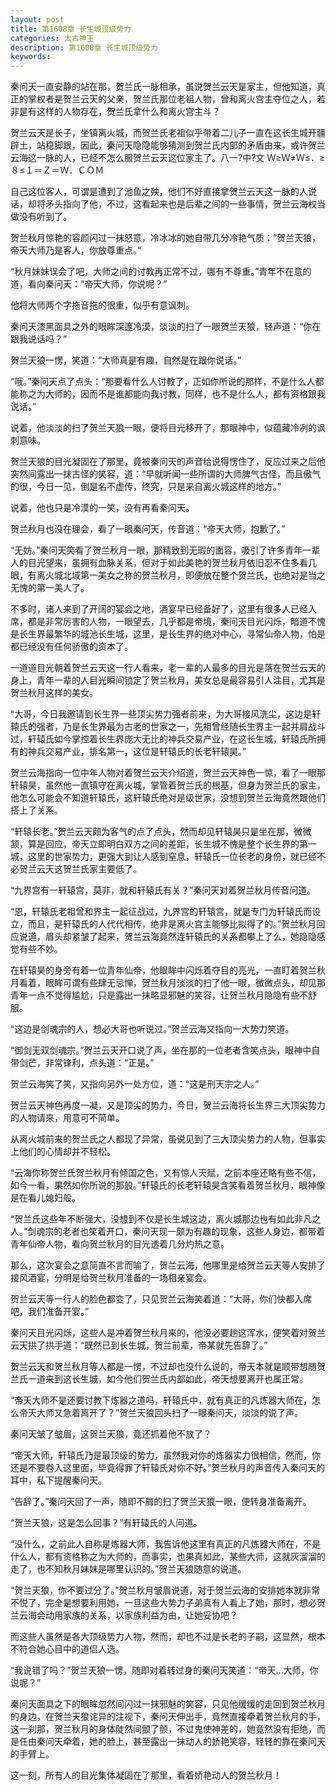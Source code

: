 ```yaml
---
layout: post
title: 第1608章 长生城顶级势力
categories: 太古神王
description: 第1608章 长生城顶级势力
keywords:
---
```


秦问天一直安静的站在那，贺兰氏一脉相承，虽说贺兰云天是家主，但他知道，真正的掌权者是贺兰云天的父亲，贺兰氏那位老祖人物，曾和离火宫主夺位之人，若非是有这样的人物存在，贺兰氏拿什么和离火宫主斗？

贺兰云天是长子，坐镇离火城，而贺兰氏老祖似乎带着二儿子一直在这长生城开疆辟土，站稳脚跟，因此，秦问天隐隐能够猜测到贺兰氏内部的矛盾由来，或许贺兰云海这一脉的人，已经不怎么服贺兰云天这位家主了。八一?中?文 Ｗ≥Ｗ≠Ｗ≤．≥８≤１＝Ｚ＝Ｗ．ＣＯＭ

自己这位客人，可谓是遭到了池鱼之殃，他们不好直接拿贺兰云天这一脉的人说话，却将矛头指向了他，不过，这看起来也是后辈之间的一些事情，贺兰云海权当做没有听到了。

贺兰秋月惊艳的容颜闪过一抹怒意，冷冰冰的她自带几分冷艳气质：“贺兰天狼，帝天大师乃是客人，你放尊重点。”

“秋月妹妹误会了吧，大师之间的讨教再正常不过，哪有不尊重。”青年不在意的道，看向秦问天：“帝天大师，你说呢？”

他将大师两个字拖音拖的很重，似乎有意讽刺。

秦问天漆黑面具之外的眼眸深邃冷漠，淡淡的扫了一眼贺兰天狼，轻声道：“你在跟我说话吗？”

贺兰天狼一愣，笑道：“大师真是有趣，自然是在跟你说话。”

“哦。”秦问天点了点头：“那要看什么人讨教了，正如你所说的那样，不是什么人都能称之为大师的，因而不是谁都能向我讨教，同样，也不是什么人，都有资格跟我说话。”

说着，他淡淡的扫了贺兰天狼一眼，便将目光移开了，那眼神中，似蕴藏冷冽的讽刺意味。

贺兰天狼的目光凝固在了那里，竟被秦问天的声音给说得愣住了，反应过来之后他突然间露出一抹古怪的笑容，道：“早就听闻一些所谓的大师脾气古怪，而且傲气的很，今日一见，倒是名不虚传，终究，只是来自离火城这样的地方。”

说着，他也只是冷漠的一笑，没有再看秦问天。

贺兰秋月也没在理会，看了一眼秦问天，传音道：“帝天大师，抱歉了。”

“无妨。”秦问天笑看了贺兰秋月一眼，那精致到无瑕的面容，吸引了许多青年一辈人的目光望来，虽拥有血脉关系，但对于如此美艳的贺兰秋月依旧忍不住多看几眼，有离火城北域第一美女之称的贺兰秋月，即便放在整个贺兰氏，也绝对是当之无愧的第一美人了。

不多时，诸人来到了开阔的宴会之地，酒宴早已经备好了，这里有很多人已经入席，都是非常厉害的人物，一眼望去，几乎都是帝境，秦问天目光闪烁，暗道不愧是长生界最繁华的城池长生城，这里，是长生界的绝对中心，寻常仙帝人物，怕是都已经没有任何骄傲的资本了。

一道道目光朝着贺兰云天这一行人看来，老一辈的人最多的目光是落在贺兰云天的身上，青年一辈的人目光瞬间锁定了贺兰秋月，美女总是最容易引人注目，尤其是贺兰秋月这样的美女。

“大哥，今日我邀请到长生界一些顶尖势力强者前来，为大哥接风洗尘，这边是轩辕氏的强者，乃是长生界最为古老的世家之一，先祖曾经随长生界主一起并肩战斗过，轩辕氏如今掌控着长生界庞大无比的神兵交易产业，在这长生城，轩辕氏所拥有的神兵交易产业，排名第一，这位是轩辕氏的长老轩辕昊。”

贺兰云海指向一位中年人物对着贺兰云天介绍道，贺兰云天神色一惊，看了一眼那轩辕昊，虽然他一直镇守在离火城，掌管着贺兰氏的根基，但身为贺兰氏的家主，他怎么可能会不知道轩辕氏，这轩辕氏绝对是级世家，没想到贺兰云海竟然跟他们搭上了关系。

“轩辕长老。”贺兰云天颇为客气的点了点头，然而却见轩辕昊只是坐在那，微微颔，算是回应，帝天立即明白双方之间的差距，长生城不愧是整个长生界的第一城，这里的世家势力，更强大到让人感到窒息，轩辕氏一位长老的身份，就已经不必贺兰云天这贺兰氏家主要低了。

“九界宫有一轩辕宫，莫非，就和轩辕氏有关？”秦问天对着贺兰秋月传音问道。

“恩，轩辕氏老祖曾和界主一起征战过，九界宫的轩辕宫，就是专门为轩辕氏而设立，而且，是轩辕氏的人代代相传，绝非是离火宫主能够比拟得了的。”贺兰秋月回应说道，眉头却紧皱了起来，贺兰云海竟然连轩辕氏的关系都攀上了么，她隐隐感觉有些不妙。

在轩辕昊的身旁有着一位青年仙帝，他眼眸中闪烁着夺目的亮光，一直盯着贺兰秋月看着，眼眸可谓有些肆无忌惮，贺兰秋月淡淡的扫了他一眼，微微点头，却见那青年一点不觉得尴尬，只是露出一抹略显邪魅的笑容，让贺兰秋月隐隐有些不舒服。

“这边是剑魂宗的人，想必大哥也听说过。”贺兰云海又指向一大势力笑道。

“御剑无双剑魂宗。”贺兰云天开口说了声，坐在那的一位老者含笑点头，眼神中自带剑芒，非常锋利，点头道：“正是。”

贺兰云海笑了笑，又指向另外一处方位，道：“这是刑天宗之人。”

贺兰云天神色再度一凝，又是顶尖的势力，今日，贺兰云海将长生界三大顶尖势力的人物请来，用意可不简单。

从离火城前来的贺兰氏之人都现了异常，虽说见到了三大顶尖势力的人物，但事实上他们的心情却并不轻松。

“云海你称贺兰氏贺兰秋月有倾国之色，又有惊人天赋，之前本座还略有些不信，如今一看，果然如你所说的那般。”轩辕氏的长老轩辕昊含笑看着贺兰秋月，眼神像是在看儿媳妇般。

“贺兰氏这些年不断强大，没想到不仅是长生城这边，离火城那边也有如此非凡之人。”剑魂宗的老者也笑着开口，秦问天现一颇为有趣的现象，这些人身边，都带着青年仙帝人物，看向贺兰秋月的目光透着几分灼热之意。

那么，这次宴会之意简直不言而喻了，贺兰云海，他哪里是给贺兰云天等人安排了接风酒宴，分明是给贺兰秋月准备的一场相亲宴会。

贺兰云天等一行人的脸色都变了，只见贺兰云海笑着道：“大哥，你们快都入席吧，我们准备开宴。”

秦问天目光闪烁，这些人是冲着贺兰秋月来的，他没必要趟这浑水，便笑着对贺兰云天拱了拱手道：“既然已到长生城，贺兰前辈，帝某就先告辞了。”

贺兰云天和贺兰秋月等人都是一愣，不过却也没什么说的，帝天本就是顺带想随贺兰氏一道来到这长生城，如今他们贺兰氏内部如此，帝天想要离开也属正常。

“帝天大师不是还要讨教下炼器之道吗，轩辕氏中，就有真正的凡炼器大师在，怎么帝天大师又急着离开了？”贺兰天狼回头扫了一眼秦问天，淡淡的说了声。

秦问天皱了皱眉，这贺兰天狼，竟还抓着他不放了？

“帝天大师，轩辕氏乃是最顶级的势力，虽然我对你的炼器实力很相信，然而，你还是不要卷入这里面，毕竟得罪了轩辕氏对你不好。”贺兰秋月的声音传入秦问天的耳中，私下提醒秦问天。

“告辞了。”秦问天回了一声，随即不屑的扫了贺兰天狼一眼，便转身准备离开。

“贺兰天狼，这是怎么回事？”有轩辕氏的人问道。

“没什么，之前此人自称是炼器大师，我告诉他这里有真正的凡炼器大师在，不是什么人，都有资格称之为大师的，而事实，也果真如此，某些大师，这就灰溜溜的走了，也不知秋月妹妹是哪里认识的。”贺兰天狼随意的说道。

“贺兰天狼，你不要过分了。”贺兰秋月皱眉说道，对于贺兰云海的安排她本就非常不悦了，完全是想要利用她，一旦这些大势力子弟真有人看上了她，那时，想必贺兰云海会动用家族的关系，以家族利益为由，让她妥协吧？

而这些人虽然是各大顶级势力人物，然而，却也不过是长老的子嗣，这显然，根本不符合她心目中的道侣人选。

“我说错了吗？”贺兰天狼一愣，随即对着转过身的秦问天笑道：“帝天…大师，你说呢？”

秦问天面具之下的眼眸忽然间闪过一抹邪魅的笑容，只见他缓缓的走回到贺兰秋月的身边，在贺兰天狼诧异的注视下，秦问天伸出手，竟然直接牵着贺兰秋月的手，这一刹那，贺兰秋月的身体陡然间颤了颤，不过鬼使神差的，她竟然没有拒绝，而是任由秦问天牵着，她的脸上，甚至露出一抹动人的娇艳笑容，轻轻的靠在秦问天的手臂上。

这一刻，所有人的目光集体凝固在了那里，看着娇艳动人的贺兰秋月！
